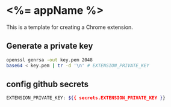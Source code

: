 # <%= appName %>

This is a template for creating a Chrome extension.

## Generate a private key

```bash
openssl genrsa -out key.pem 2048
base64 < key.pem | tr -d '\n' # EXTENSION_PRIVATE_KEY
```

## config github secrets

```bash
EXTENSION_PRIVATE_KEY: ${{ secrets.EXTENSION_PRIVATE_KEY }}
```
